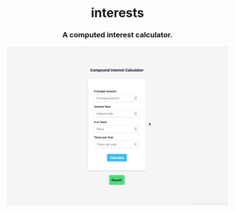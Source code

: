 <h1 align="center">interests</h1>

<h3 align="center">A computed interest calculator.</h3>

![demo](demo.gif)
